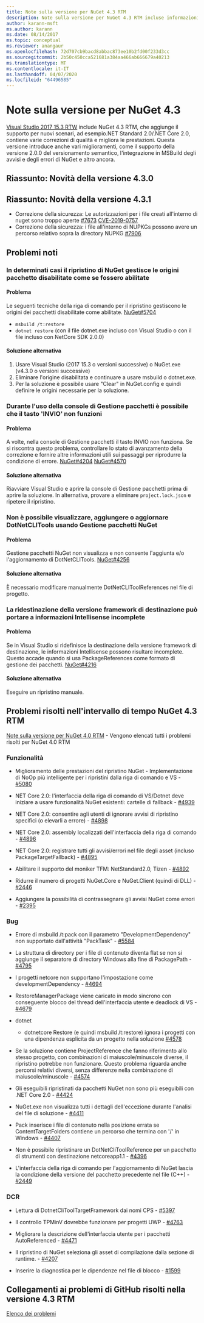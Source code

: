 ```yaml
---
title: Note sulla versione per NuGet 4.3 RTM
description: Note sulla versione per NuGet 4.3 RTM incluse informazioni su problemi noti, correzioni di bug, funzionalità aggiunte e DCR.
author: karann-msft
ms.author: karann
ms.date: 08/14/2017
ms.topic: conceptual
ms.reviewer: anangaur
ms.openlocfilehash: 72d707cb9bacd8abbac873ee10b2fd00f233d3cc
ms.sourcegitcommit: 2b50c450cca521681a384aa466ab666679a40213
ms.translationtype: MT
ms.contentlocale: it-IT
ms.lasthandoff: 04/07/2020
ms.locfileid: "64496585"
---
```

# <a name="nuget-43-release-notes"></a>Note sulla versione per NuGet 4.3

[Visual Studio 2017 15.3 RTW](https://www.visualstudio.com/news/releasenotes/vs2017-relnotes) include NuGet 4.3 RTM, che aggiunge il supporto per nuovi scenari, ad esempio.NET Standard 2.0/.NET Core 2.0, contiene varie correzioni di qualità e migliora le prestazioni. Questa versione introduce anche vari miglioramenti, come il supporto della versione 2.0.0 del versionamento semantico, l'integrazione in MSBuild degli avvisi e degli errori di NuGet e altro ancora.

## <a name="summary-whats-new-in-430"></a>Riassunto: Novità della versione 4.3.0

## <a name="summary-whats-new-in-431"></a>Riassunto: Novità della versione 4.3.1

* Correzione della sicurezza: Le autorizzazioni per i file creati all'interno di nuget sono troppo aperte [#7673](https://github.com/NuGet/Home/issues/7673) [CVE-2019-0757](https://portal.msrc.microsoft.com/en-us/security-guidance/advisory/CVE-2019-0757)
* Correzione della sicurezza: i file all'interno di NUPKGs possono avere un percorso relativo sopra la directory NUPKG [#7906](https://github.com/NuGet/Home/issues/7906)

## <a name="known-issues"></a>Problemi noti

### <a name="nuget-restore-may-treat-disabled-package-sources-as-enabled-in-some-cases"></a>In determinati casi il ripristino di NuGet gestisce le origini pacchetto disabilitate come se fossero abilitate

#### <a name="issue"></a>Problema

Le seguenti tecniche della riga di comando per il ripristino gestiscono le origini dei pacchetti disabilitate come abilitate. [NuGet#5704](https://github.com/NuGet/Home/issues/5704)
- `msbuild /t:restore`
- `dotnet restore` (con il file dotnet.exe incluso con Visual Studio o con il file incluso con NetCore SDK 2.0.0)

#### <a name="workaround"></a>Soluzione alternativa

1. Usare Visual Studio (2017 15.3 o versioni successive) o NuGet.exe (v4.3.0 o versioni successive)
1. Eliminare l'origine disabilitata e continuare a usare msbuild o dotnet.exe.
1. Per la soluzione è possibile usare "Clear" in NuGet.config e quindi definire le origini necessarie per la soluzione.

### <a name="while-using-package-manager-console-enter-key-may-not-work"></a>Durante l'uso della console di Gestione pacchetti è possibile che il tasto 'INVIO' non funzioni

#### <a name="issue"></a>Problema

A volte, nella console di Gestione pacchetti il tasto INVIO non funziona. Se si riscontra questo problema, controllare lo stato di avanzamento della correzione e fornire altre informazioni utili sui passaggi per riprodurre la condizione di errore. [NuGet#4204](https://github.com/NuGet/Home/issues/4204) [NuGet#4570](https://github.com/NuGet/Home/issues/4570)

#### <a name="workaround"></a>Soluzione alternativa

Riavviare Visual Studio e aprire la console di Gestione pacchetti prima di aprire la soluzione. In alternativa, provare a eliminare `project.lock.json` e ripetere il ripristino.

### <a name="you-are-unable-to-view-add-or-update-dotnetclitools-using-nuget-package-manager"></a>Non è possibile visualizzare, aggiungere o aggiornare DotNetCLITools usando Gestione pacchetti NuGet

#### <a name="issue"></a>Problema

Gestione pacchetti NuGet non visualizza e non consente l'aggiunta e/o l'aggiornamento di DotNetCLITools. [NuGet#4256](https://github.com/NuGet/Home/issues/4256)

#### <a name="workaround"></a>Soluzione alternativa

È necessario modificare manualmente DotNetCLIToolReferences nel file di progetto.

### <a name="retargeting-target-framework-version-may-lead-to-incomplete-intellisense"></a>La ridestinazione della versione framework di destinazione può portare a informazioni Intellisense incomplete

#### <a name="issue"></a>Problema

Se in Visual Studio si ridefinisce la destinazione della versione framework di destinazione, le informazioni Intellisense possono risultare incomplete. Questo accade quando si usa PackageReferences come formato di gestione dei pacchetti. [NuGet#4216](https://github.com/NuGet/Home/issues/4216)

#### <a name="workaround"></a>Soluzione alternativa

Eseguire un ripristino manuale.

## <a name="issues-fixed-in-nuget-43-rtm-timeframe"></a>Problemi risolti nell'intervallo di tempo NuGet 4.3 RTM

[Note sulla versione per NuGet 4.0 RTM](../release-notes/nuget-4.0-RTM.md) - Vengono elencati tutti i problemi risolti per NuGet 4.0 RTM

### <a name="features"></a>Funzionalità

- Miglioramento delle prestazioni del ripristino NuGet - Implementazione di NoOp più intelligente per i ripristini dalla riga di comando e VS - [#5080](https://github.com/NuGet/Home/issues/5080)

- NET Core 2.0: l'interfaccia della riga di comando di VS/Dotnet deve iniziare a usare funzionalità NuGet esistenti: cartelle di fallback - [#4939](https://github.com/NuGet/Home/issues/4939)

- NET Core 2.0: consentire agli utenti di ignorare avvisi di ripristino specifici (o elevarli a errore) - [#4898](https://github.com/NuGet/Home/issues/4898)

- NET Core 2.0: assembly localizzati dell'interfaccia della riga di comando - [#4896](https://github.com/NuGet/Home/issues/4896)

- NET Core 2.0: registrare tutti gli avvisi/errori nel file degli asset (incluso PackageTargetFallback) - [#4895](https://github.com/NuGet/Home/issues/4895)

- Abilitare il supporto del moniker TFM: NetStandard2.0, Tizen - [#4892](https://github.com/NuGet/Home/issues/4892)

- Ridurre il numero di progetti NuGet.Core e NuGet.Client (quindi di DLL) - [#2446](https://github.com/NuGet/Home/issues/2446)

- Aggiungere la possibilità di contrassegnare gli avvisi NuGet come errori - [#2395](https://github.com/NuGet/Home/issues/2395)

### <a name="bugs"></a>Bug

- Errore di msbuild /t:pack con il parametro "DevelopmentDependency" non supportato dall'attività "PackTask" - [#5584](https://github.com/NuGet/Home/issues/5584)

- La struttura di directory per i file di contenuto diventa flat se non si aggiunge il separatore di directory Windows alla fine di PackagePath - [#4795](https://github.com/NuGet/Home/issues/4795)

- I progetti netcore non supportano l'impostazione come developmentDependency - [#4694](https://github.com/NuGet/Home/issues/4694)

- RestoreManagerPackage viene caricato in modo sincrono con conseguente blocco del thread dell'interfaccia utente e deadlock di VS - [#4679](https://github.com/NuGet/Home/issues/4679)

- dotnet
  - dotnetcore Restore (e quindi msbuild /t:restore) ignora i progetti con una dipendenza esplicita da un progetto nella soluzione [#4578](https://github.com/NuGet/Home/issues/4578)

- Se la soluzione contiene ProjectReference che fanno riferimento allo stesso progetto, con combinazioni di maiuscole/minuscole diverse, il ripristino potrebbe non funzionare. Questo problema riguarda anche percorsi relativi diversi, senza differenze nella combinazione di maiuscole/minuscole - [#4574](https://github.com/NuGet/Home/issues/4574)

- Gli eseguibili ripristinati da pacchetti NuGet non sono più eseguibili con .NET Core 2.0 - [#4424](https://github.com/NuGet/Home/issues/4424)

- NuGet.exe non visualizza tutti i dettagli dell'eccezione durante l'analisi del file di soluzione - [#4411](https://github.com/NuGet/Home/issues/4411)

- Pack inserisce i file di contenuto nella posizione errata se ContentTargetFolders contiene un percorso che termina con '/' in Windows - [#4407](https://github.com/NuGet/Home/issues/4407)

- Non è possibile ripristinare un DotNetCliToolReference per un pacchetto di strumenti con destinazione netcoreapp1.1 - [#4396](https://github.com/NuGet/Home/issues/4396)

- L'interfaccia della riga di comando per l'aggiornamento di NuGet lascia la condizione della versione del pacchetto precedente nel file (C++) - [#2449](https://github.com/NuGet/Home/issues/2449)

### <a name="dcrs"></a>DCR

- Lettura di DotnetCliToolTargetFramework dai nomi CPS - [#5397](https://github.com/NuGet/Home/issues/5397)

- Il controllo TPMinV dovrebbe funzionare per progetti UWP - [#4763](https://github.com/NuGet/Home/issues/4763)

- Migliorare la descrizione dell'interfaccia utente per i pacchetti AutoReferenced - [#4471](https://github.com/NuGet/Home/issues/4471)

- Il ripristino di NuGet seleziona gli asset di compilazione dalla sezione di runtime. - [#4207](https://github.com/NuGet/Home/issues/4207)

- Inserire la diagnostica per le dipendenze nel file di blocco - [#1599](https://github.com/NuGet/Home/issues/1599)

## <a name="links-to-github-issues-fixed-in-43-rtm"></a>Collegamenti ai problemi di GitHub risolti nella versione 4.3 RTM

[Elenco dei problemi](https://github.com/NuGet/Home/issues?q=is%3Aissue+is%3Aclosed+milestone%3A%224.3")
